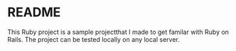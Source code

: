 # README
This Ruby project is a sample projectthat I made to get familar with Ruby on Rails. The project can be tested locally on any local server.
